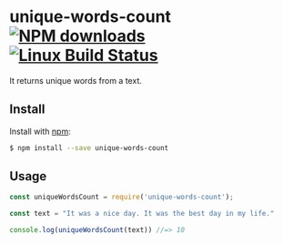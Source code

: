 # unique-words-count [![NPM downloads](https://img.shields.io/npm/dm/unique-words-count.svg?style=flat)](https://npmjs.org/package/unique-words-count) [![Linux Build Status](https://img.shields.io/travis/thibaultboursier/unique-words-count.svg?style=flat&label=Travis)](https://travis-ci.org/thibaultboursier/unique-words-count)
It returns unique words from a text.

## Install

Install with [npm](https://www.npmjs.com/):

```sh
$ npm install --save unique-words-count
```

## Usage

```js
const uniqueWordsCount = require('unique-words-count');

const text = "It was a nice day. It was the best day in my life."

console.log(uniqueWordsCount(text)) //=> 10
